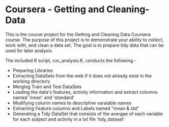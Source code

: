 # Coursera - Getting and Cleaning-Data

This is the course project for the Getting and Cleaning Data Coursera course.
The purpose of this project is to demonstrate your ability to collect, work with, and clean a data set. The goal is to prepare tidy data that can be used for later analysis.

The included R script, run_analysis.R, conducts the following - 
- Preparing Libraries
- Extracting DataSets from the web if it does not already exist in the working directory
- Merging Train and Test DataSets
- Loading the data's features, activity information and extract columns named 'mean' and 'standard'
- Modifying column names to descriptive varaiable names
- Extracting Feature columns and Labels named "mean & std"
- Generating a Tidy DataSet that consists of the avergae of each variable for each subject and activity in a txt file 'tidy_dataset'




